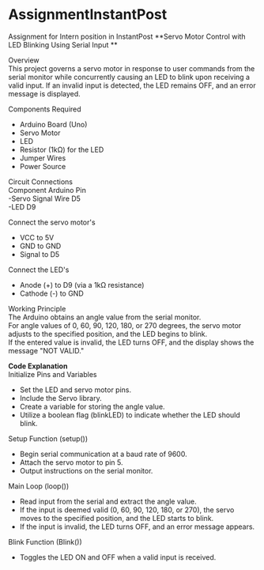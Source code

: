 # AssignmentInstantPost
Assignment for Intern position in InstantPost
**Servo Motor Control with LED Blinking Using Serial Input  **

Overview  
This project governs a servo motor in response to user commands from the serial monitor while concurrently causing an LED to blink upon receiving a valid input. If an invalid input is detected, the LED remains OFF, and an error message is displayed.

Components Required  
- Arduino Board (Uno)  
- Servo Motor  
- LED  
- Resistor (1kΩ) for the LED  
- Jumper Wires  
- Power Source  

Circuit Connections  
Component         Arduino Pin  
-Servo Signal Wire D5  
-LED               D9

Connect the servo motor's  
- VCC to 5V  
- GND to GND  
- Signal to D5  

Connect the LED's  
- Anode (+) to D9 (via a 1kΩ resistance)  
- Cathode (-) to GND  

Working Principle  
The Arduino obtains an angle value from the serial monitor.  
For angle values of 0, 60, 90, 120, 180, or 270 degrees, the servo motor adjusts to the specified position, and the LED begins to blink.  
If the entered value is invalid, the LED turns OFF, and the display shows the message "NOT VALID."  

**Code Explanation**  
Initialize Pins and Variables  
- Set the LED and servo motor pins.  
- Include the Servo library.  
- Create a variable for storing the angle value.  
- Utilize a boolean flag (blinkLED) to indicate whether the LED should blink.  

Setup Function (setup())  
- Begin serial communication at a baud rate of 9600.  
- Attach the servo motor to pin 5.  
- Output instructions on the serial monitor.  

Main Loop (loop())  
- Read input from the serial and extract the angle value.  
- If the input is deemed valid (0, 60, 90, 120, 180, or 270), the servo moves to the specified position, and the LED starts to blink.  
- If the input is invalid, the LED turns OFF, and an error message appears.  

Blink Function (Blink())  
- Toggles the LED ON and OFF when a valid input is received.
